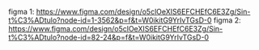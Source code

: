 figma 1: https://www.figma.com/design/o5clOeXIS6EFCHEfC6E3Zg/Sin-t%C3%ADtulo?node-id=1-3562&p=f&t=W0ikitG9YrIvTGsD-0
figma 2: https://www.figma.com/design/o5clOeXIS6EFCHEfC6E3Zg/Sin-t%C3%ADtulo?node-id=82-24&p=f&t=W0ikitG9YrIvTGsD-0

